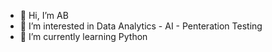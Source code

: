 - 👋 Hi, I’m AB
- 👀 I’m interested in Data Analytics - AI - Penteration Testing
- 🌱 I’m currently learning Python

<!---
Dominant79 is a ✨ special ✨ repository because its `README.md` (this file) appears on your GitHub profile.
You can click the Preview link to take a look at your changes.
--->
